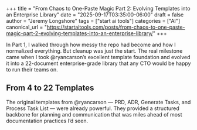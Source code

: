 +++
title = "From Chaos to One-Paste Magic Part 2: Evolving Templates into an Enterprise Library"
date = "2025-09-17T03:35:00-06:00"
draft = false
author = "Jeremy Longshore"
tags = ["start ai tools"]
categories = ["AI"]
canonical_url = "https://startaitools.com/posts/from-chaos-to-one-paste-magic-part-2-evolving-templates-into-an-enterprise-library/"
+++

<p>In Part 1, I walked through how messy the repo had become and how I normalized everything. But cleanup was just the start. The real milestone came when I took @ryancarson’s excellent template foundation and evolved it into a 22-document enterprise-grade library that any CTO would be happy to run their teams on.</p>
<h2 id="from-4-to-22-templates">From 4 to 22 Templates</h2>
<p>The original templates from @ryancarson — PRD, ADR, Generate Tasks, and Process Task List — were already powerful. They provided a structured backbone for planning and communication that was miles ahead of most documentation practices I’d seen.</p>
